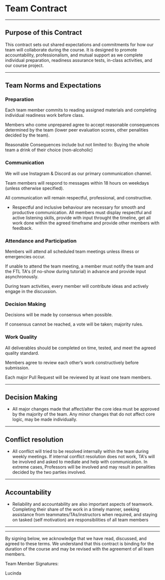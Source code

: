# Team Contract
---
## Purpose of this Contract

This contract sets out shared expectations and commitments for how our team will collaborate during the course. It is designed to promote accountability, professionalism, and mutual support as we complete individual preparation, readiness assurance tests, in-class activities, and our course project.

---
## Team Norms and Expectations
### Preparation
Each team member commits to reading assigned materials and completing individual readiness work before class.

Members who come unprepared agree to accept reasonable consequences determined by the team (lower peer evaluation scores, other penalities decided by the team).

Reasonable Consequences include but not limited to: Buying the whole team a drink of their choice (non-alcoholic)

### Communication
We will use Instagram & Discord as our primary communication channel.

Team members will respond to messages within 18 hours on weekdays (unless otherwise specified).

All communication will remain respectful, professional, and constructive.
    

* Respectful and inclusive behaviour are necessary for smooth and productive communication. All members must display respectful and active listening skills, provide with input throught the timeline, get all work done within the agreed timeframe and provide other members with feedback.  

### Attendance and Participation
Members will attend all scheduled team meetings unless illness or emergencies occur.

If unable to attend the team meeting, a member must notify the team and the FTL TA's (if no-show during tutorial) in advance and provide input asynchronously.

During team activities, every member will contribute ideas and actively engage in the discussion.

### Decision Making
Decisions will be made by consensus when possible.

If consensus cannot be reached, a vote will be taken; majority rules.

### Work Quality
All deliverables should be completed on time, tested, and meet the agreed quality standard.

Members agree to review each other’s work constructively before submission.

Each major Pull Request will be reviewed by at least one team members.

--- 
## Decision Making

* All major changes made that affect/alter the core idea must be approved by the majority of the team. Any minor changes that do not affect core logic, may be made individually. 

---
## Conflict resolution

* All conflict will tried to be resolved internally within the team during weekly meetings. If internal conflict resolution does not work, TA's will be involved and asked to mediate and help with communication. In extreme cases, Professors will be involved and may result in penalities decided by the two parties involved. 

---

## Accountability

* Reliability and accountability are also important aspects of teamwork. Completing their share of the work in a timely manner, seeking assistance from teammates/TAs/instructors when required, and staying on tasked (self motivation) are responsibilities of all team members

---

---

By signing below, we acknowledge that we have read, discussed, and agreed to these terms. We understand that this contract is binding for the duration of the course and may be revised with the agreement of all team members.

Team Member Signatures:

Lucinda
